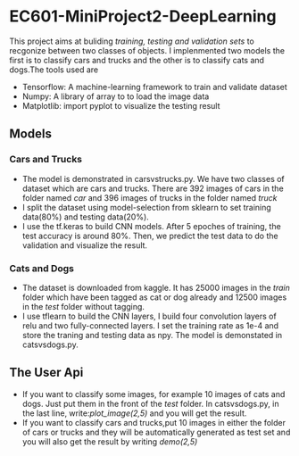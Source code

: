 # EC601-MiniProject2-DeepLearning
This project aims at buliding *training, testing and validation sets* to recgonize between two classes of objects. I implenmented two models the first is to classify cars and trucks and the other is to classify cats and dogs.The tools used are
* Tensorflow: A machine-learning framework to train and validate dataset
* Numpy: A library of array to to load the image data
* Matplotlib: import pyplot to visualize the testing result

## Models
### Cars and Trucks
* The model is demonstrated in carsvstrucks.py. We have two classes of dataset which are cars and trucks. There are 392 images of cars in the folder named *car* and 396 images of trucks in the folder named *truck* 
* I split the dataset using model-selection from sklearn to set training data(80%) and testing data(20%). 
* I use the tf.keras to build CNN models. After 5 epoches of training, the test accuracy is around 80%. Then, we predict the test data to do the validation and visualize the result.

### Cats and Dogs
* The dataset is downloaded from kaggle. It has 25000 images in the *train* folder which have been tagged as cat or dog already and 12500 images in the *test* folder without tagging.
* I use tflearn to build the CNN layers, I build four convolution layers of relu and two fully-connected layers. I set the training rate as 1e-4 and store the traning and testing data as npy. The model is demonstated in catsvsdogs.py.

## The User Api
* If you want to classify some images, for example 10 images of cats and dogs. Just put them in the front of the *test* folder. In catsvsdogs.py, in the last line, write:*plot_image(2,5)* and you will get the result.
* If you want to classify cars and trucks,put 10 images in either the folder of cars or trucks and they will be automatically generated as test set and you will also get the result by writing *demo(2,5)*
